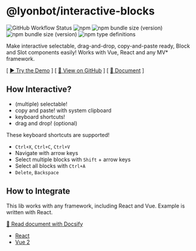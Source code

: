 # @lyonbot/interactive-blocks

![GitHub Workflow Status](https://img.shields.io/github/workflow/status/lyonbot/interactive-blocks/main) ![npm](https://img.shields.io/npm/v/@lyonbot/interactive-blocks) ![npm bundle size (version)](https://img.shields.io/bundlephobia/min/@lyonbot/interactive-blocks/latest) ![npm bundle size (version)](https://img.shields.io/bundlephobia/minzip/@lyonbot/interactive-blocks/latest?label=min%2Bgzip) ![npm type definitions](https://img.shields.io/npm/types/@lyonbot/interactive-blocks)

Make interactive selectable, drag-and-drop, copy-and-paste ready, Block and Slot components easily! Works with Vue, React and any MV* framework.

[ [▶️ Try the Demo](https://lyonbot.github.io/interactive-blocks/) ] [ [📁 View on GitHub](https://github.com/lyonbot/interactive-blocks) ] [ [📖 Document](https://lyonbot.github.io/interactive-blocks/docs/) ]

## How Interactive?

- (multiple) selectable!
- copy and paste! with system clipboard
- keyboard shortcuts!
- drag and drop! (optional)

These keyboard shortcuts are supported!

- `Ctrl+X`, `Ctrl+C`, `Ctrl+V`
- Navigate with arrow keys
- Select multiple blocks with `Shift` + arrow keys
- Select all blocks with `Ctrl+A`
- `Delete`, `Backspace`

## How to Integrate

This lib works with any framework, including React and Vue. Example is written with React.

[📖 Read document with Docsify](https://lyonbot.github.io/interactive-blocks/docs/)

- [React](https://github.com/lyonbot/interactive-blocks/tree/main/packages/interactive-blocks-react)
- [Vue 2](https://github.com/lyonbot/interactive-blocks/tree/main/packages/interactive-blocks-vue2)
